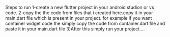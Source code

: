 Steps to run
1-create a new flutter project in your android studion or vs code.
2-copy the the code from files that i created here.copy it in your main.dart file
    which is present in your project.
     for example if you want container widget code the simply copy the code from 
     container.dart file and paste it in your main.dart file
3)After this simply run your project....

     


     
